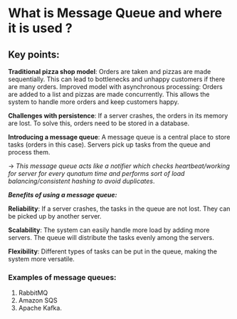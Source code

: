 # What is Message Queue and where it is used ?

## Key points:

  **Traditional pizza shop model**: Orders are taken and pizzas are made sequentially. This can lead to bottlenecks and unhappy customers if there are many orders.
  Improved model with asynchronous processing: Orders are added to a list and pizzas are made concurrently. 
  This allows the system to handle more orders and keep customers happy.
  
  **Challenges with persistence**: If a server crashes, the orders in its memory are lost. To solve this, orders need to be stored in a database.
  
  **Introducing a message queue**: A message queue is a central place to store tasks (orders in this case). Servers pick up tasks from the queue and process them.

  -> *This message queue acts like a notifier which checks heartbeat/working for server for every qunatum time and performs sort of load balancing/consistent hashing to avoid duplicates*.
  
  ***Benefits of using a message queue:***
  
   **Reliability**: If a server crashes, the tasks in the queue are not lost. They can be picked up by another server.
   
   **Scalability**: The system can easily handle more load by adding more servers. The queue will distribute the tasks evenly among the servers.
   
   **Flexibility**: Different types of tasks can be put in the queue, making the system more versatile.

### Examples of message queues:

 1. RabbitMQ
 2. Amazon SQS
 3. Apache Kafka.
